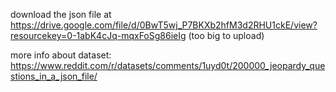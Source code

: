 download the json file at https://drive.google.com/file/d/0BwT5wj_P7BKXb2hfM3d2RHU1ckE/view?resourcekey=0-1abK4cJq-mqxFoSg86ieIg (too big to upload)

more info about dataset: https://www.reddit.com/r/datasets/comments/1uyd0t/200000_jeopardy_questions_in_a_json_file/

